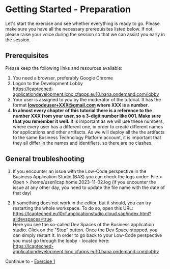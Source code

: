 # Getting Started - Preparation

Let's start the exercise and see whether everything is ready to go.
Please make sure you have all the necessary prerequisites listed below. If not, please raise your voice during the session so that we can assist you early in the session.

## Prerequisites
Please keep the following links and resources available:

1. You need a browser, preferably Google Chrome
2. Logon to the Development Lobby  
https://lcapteched-applicationdevelopment.lcnc.cfapps.eu10.hana.ondemand.com/lobby
3. Your user is assigned to you by the moderator of the tutorial. It has the format **lowcodeuser+XXX@gmail.com where XXX is a number**.
4. **In almost every chapter of this tutorial there is a reference to the number XXX from your user, so a 3-digit number like 001. Make sure that you remember it well.** It is important as we will use these numbers, where every user has a different one, in order to create different names for applications and other artifacts. As we will deploy all the the artifacts to the same Business Technology Platform account, it is important that they all differ in the names and identifiers, so there are no clashes.

## General troubleshooting

1. If you encounter an issue with the Low-Code perspective in the Business Application Studio (BAS) you can check the logs under: File > Open > /home/user/lcap.home.2023-11-02.log (if you encounter the issue at any other day, you need to update the file name with the date of that day)

2. If something does not work in the editor, but it should, you can try restarting the whole workspace. To do so, open this URL: https://lcapteched.eu10cf.applicationstudio.cloud.sap/index.html?alldevspaces=true.  
Here you see the so-called Dev Spaces of the Business application studio. Click on the "Stop" button. Once the Dev Space stopped, you can simply restart it. In order to go back to your Low-Code perspective you must go through the lobby - located here:  
https://lcapteched-applicationdevelopment.lcnc.cfapps.eu10.hana.ondemand.com/lobby  



Continue to - [Exercise 1](../Ex1/README.md)
